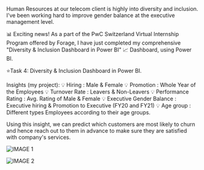 Human Resources at our telecom client is highly into diversity and inclusion.
I've been working hard to improve gender balance at the executive management level.

📊 Exciting news! As a part of the PwC Switzerland Virtual Internship Program offered by Forage, I have just completed my comprehensive "Diversity & Inclusion Dashboard in Power BI" 📈 Dashboard, using Power BI.

⭐Task 4: Diversity & Inclusion Dashboard in Power BI. 

Insights (my project):
💡  Hiring : Male & Female
💡  Promotion : Whole Year of the Employees
💡  Turnover Rate : Leavers & Non-Leavers
💡  Performance Rating : Avg. Rating of Male & Female
💡  Executive Gender Balance : Executive hiring & Promotion to Executive (FY20 and FY21)
💡  Age group : Different types Employees according to their age groups.

Using this insight, we can predict which customers are most likely to churn and hence reach out to them in advance to make sure they are satisfied with company's services.


![IMAGE 1](https://github.com/arghya140901/Diversity-Inclusion-POWERBI/assets/123351179/bad18592-ad47-456a-acd5-944d93d985e2)



![IMAGE 2](https://github.com/arghya140901/Diversity-Inclusion-POWERBI/assets/123351179/1a90eee4-d93a-4015-9ed0-72cc3ba811b2)
